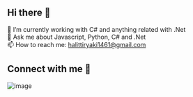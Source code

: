 ## Hi there 👋
🔭 I’m currently working with C# and anything related with .Net <br>
💬 Ask me about Javascript, Python, C# and .Net <br>
📫 How to reach me: halittiryaki1461@gmail.com <br>

## Connect with me 👋
![image]([https://github.com/user-attachments/assets/c45b509b-91a0-44ea-9d4f-4e80d5d86a1b](https://www.linkedin.com/in/halittiryaki/))


<!--
**halittiryakicom/halittiryakicom** is a ✨ _special_ ✨ repository because its `README.md` (this file) appears on your GitHub profile.

Here are some ideas to get you started:

- 🔭 I’m currently working on ...
- 🌱 I’m currently learning ...
- 👯 I’m looking to collaborate on ...
- 🤔 I’m looking for help with ...
- 💬 Ask me about ...
- 📫 How to reach me: ...
- 😄 Pronouns: ...
- ⚡ Fun fact: ...
-->
